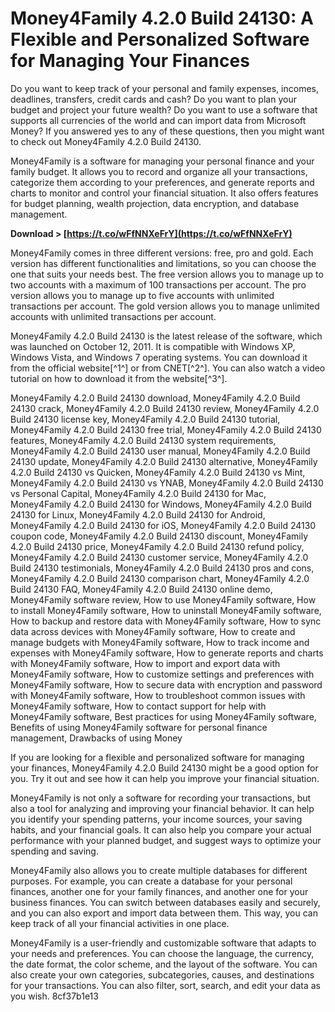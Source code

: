 
 
# Money4Family 4.2.0 Build 24130: A Flexible and Personalized Software for Managing Your Finances
 
Do you want to keep track of your personal and family expenses, incomes, deadlines, transfers, credit cards and cash? Do you want to plan your budget and project your future wealth? Do you want to use a software that supports all currencies of the world and can import data from Microsoft Money? If you answered yes to any of these questions, then you might want to check out Money4Family 4.2.0 Build 24130.
 
Money4Family is a software for managing your personal finance and your family budget. It allows you to record and organize all your transactions, categorize them according to your preferences, and generate reports and charts to monitor and control your financial situation. It also offers features for budget planning, wealth projection, data encryption, and database management.
 
**Download &gt; [https://t.co/wFfNNXeFrY](https://t.co/wFfNNXeFrY)**


 
Money4Family comes in three different versions: free, pro and gold. Each version has different functionalities and limitations, so you can choose the one that suits your needs best. The free version allows you to manage up to two accounts with a maximum of 100 transactions per account. The pro version allows you to manage up to five accounts with unlimited transactions per account. The gold version allows you to manage unlimited accounts with unlimited transactions per account.
 
Money4Family 4.2.0 Build 24130 is the latest release of the software, which was launched on October 12, 2011. It is compatible with Windows XP, Windows Vista, and Windows 7 operating systems. You can download it from the official website[^1^] or from CNET[^2^]. You can also watch a video tutorial on how to download it from the website[^3^].
 
Money4Family 4.2.0 Build 24130 download,  Money4Family 4.2.0 Build 24130 crack,  Money4Family 4.2.0 Build 24130 review,  Money4Family 4.2.0 Build 24130 license key,  Money4Family 4.2.0 Build 24130 tutorial,  Money4Family 4.2.0 Build 24130 free trial,  Money4Family 4.2.0 Build 24130 features,  Money4Family 4.2.0 Build 24130 system requirements,  Money4Family 4.2.0 Build 24130 user manual,  Money4Family 4.2.0 Build 24130 update,  Money4Family 4.2.0 Build 24130 alternative,  Money4Family 4.2.0 Build 24130 vs Quicken,  Money4Family 4.2.0 Build 24130 vs Mint,  Money4Family 4.2.0 Build 24130 vs YNAB,  Money4Family 4.2.0 Build 24130 vs Personal Capital,  Money4Family 4.2.0 Build 24130 for Mac,  Money4Family 4.2.0 Build 24130 for Windows,  Money4Family 4.2.0 Build 24130 for Linux,  Money4Family 4.2.0 Build 24130 for Android,  Money4Family 4.2.0 Build 24130 for iOS,  Money4Family 4.2.0 Build 24130 coupon code,  Money4Family 4.2.0 Build 24130 discount,  Money4Family 4.2.0 Build 24130 price,  Money4Family 4.2.0 Build 24130 refund policy,  Money4Family 4.2.0 Build 24130 customer service,  Money4Family 4.2.0 Build 24130 testimonials,  Money4Family 4.2.0 Build 24130 pros and cons,  Money4Family 4.2.0 Build 24130 comparison chart,  Money4Family 4.2.0 Build 24130 FAQ,  Money4Family 4.2.0 Build 24130 online demo,  Money4Family software review,  How to use Money4Family software,  How to install Money4Family software,  How to uninstall Money4Family software,  How to backup and restore data with Money4Family software,  How to sync data across devices with Money4Family software,  How to create and manage budgets with Money4Family software,  How to track income and expenses with Money4Family software,  How to generate reports and charts with Money4Family software,  How to import and export data with Money4Family software,  How to customize settings and preferences with Money4Family software,  How to secure data with encryption and password with Money4Family software,  How to troubleshoot common issues with Money4Family software,  How to contact support for help with Money4Family software,  Best practices for using Money4Family software,  Benefits of using Money4Family software for personal finance management,  Drawbacks of using Money
 
If you are looking for a flexible and personalized software for managing your finances, Money4Family 4.2.0 Build 24130 might be a good option for you. Try it out and see how it can help you improve your financial situation.
  
Money4Family is not only a software for recording your transactions, but also a tool for analyzing and improving your financial behavior. It can help you identify your spending patterns, your income sources, your saving habits, and your financial goals. It can also help you compare your actual performance with your planned budget, and suggest ways to optimize your spending and saving.
 
Money4Family also allows you to create multiple databases for different purposes. For example, you can create a database for your personal finances, another one for your family finances, and another one for your business finances. You can switch between databases easily and securely, and you can also export and import data between them. This way, you can keep track of all your financial activities in one place.
 
Money4Family is a user-friendly and customizable software that adapts to your needs and preferences. You can choose the language, the currency, the date format, the color scheme, and the layout of the software. You can also create your own categories, subcategories, causes, and destinations for your transactions. You can also filter, sort, search, and edit your data as you wish.
 8cf37b1e13
 
